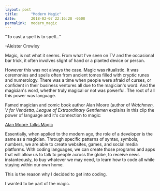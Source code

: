 ```yaml
---
layout: post
title:      "Modern Magic"
date:       2018-02-07 22:16:28 -0500
permalink:  modern_magic
---
```



"To cast a spell is to spell..." 



-Aleister Crowley

Magic, is not what it seems.  From what I've seen on TV and the occasional bar trick, it often involves slight of hand or a planted device or person. 

However this was not always the case.  Magic was ritualistic.  It was ceremonies and spells often from ancient tomes filled with cryptic runes and numerology.  There was a time when people were afraid of curses, or confident in their business ventures all due to the magician's word.  And the magician's word, whether truly magical or not was powerful.  The root of all this power was language. 

Famed magician and comic book author Alan Moore (author of *Watchmen, V for Vendetta, League of Extraordinary Gentlemen* explains in this clip the power of language and it's connection to magic: 

[Alan Moore Talks Magic](http://youtu.be/vw1Sv04YQS4)

Essentially, when applied to the modern age, the role of a developer is the same as a magician.  Through specific patterns of syntax, symbols, numbers, we are able to create websites, games, and social media platforms.  With coding languages, we can create those programs and apps that will allow us to talk to people across the globe, to receive news instanteously, to buy whatever we may need, to learn how to code all while staying within our own home.  

This is the reason why I decided to get into coding.  

I wanted to be part of the magic. 




